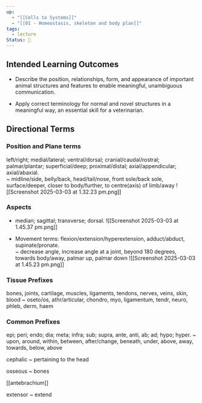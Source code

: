 ```yaml
---
up:
  - "[[Cells to Systems]]"
  - "[[01 - Homeostasis, skeleton and body plan]]"
tags:
  - lecture
Status: 🌳
---
```

## Intended Learning Outcomes
- Describe the position, relationships, form, and appearance of important animal structures and features to enable meaningful, unambiguous communication.

- Apply correct terminology for normal and novel structures in a meaningful way, an essential skill for a veterinarian.  

## Directional Terms
### Position and Plane terms
left/right; medial/lateral; ventral/dorsal; cranial/caudal/rostral; palmar/plantar; superficial/deep;  proximal/distal; axial/appendicular; axial/abaxial.  
~
midline/side, belly/back, head/tail/nose, front sole/back sole, surface/deeper, closer to body/further, to centre(axis) of limb/away
![[Screenshot 2025-03-03 at 1.32.23 pm.png]]
### Aspects
- median; sagittal; transverse; dorsal. 
![[Screenshot 2025-03-03 at 1.45.37 pm.png]]

- Movement terms: flexion/extension/hyperextension, adduct/abduct, supinate/pronate.  
~
decrease angle, increase angle at a joint, beyond 180 degrees, towards body/away, palmar up, palmar down
![[Screenshot 2025-03-03 at 1.45.23 pm.png]]

### Tissue Prefixes
bones, joints, cartilage, muscles, ligaments, tendons, nerves, veins, skin, blood
~
oseto/os, athr/articular, chondro, myo, ligamentum, tendr, neuro, phleb, derm, haem

### Common Prefixes
epi; peri; endo; dia; meta; infra; sub; supra, ante, anti, ab; ad; hypo; hyper.
~
upon, around, within, between, after/change, beneath, under, above, away, towards, below, above


cephalic
~
pertaining to the head

osseous
~
bones

[[antebrachium]]

extensor
~
extend